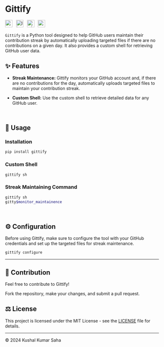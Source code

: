 # Gittify

<img style="width:24px" title="python3" src="https://user-images.githubusercontent.com/25181517/183423507-c056a6f9-1ba8-4312-a350-19bcbc5a8697.png"/> &nbsp;
<img style="width:24px" title="linux" src="https://github.com/marwin1991/profile-technology-icons/assets/76662862/2481dc48-be6b-4ebb-9e8c-3b957efe69fa"/> &nbsp;
<img style="width:24px" title="windows" src="https://user-images.githubusercontent.com/25181517/186884150-05e9ff6d-340e-4802-9533-2c3f02363ee3.png"/> &nbsp;
<img style="width:24px" title="macOS" src="https://user-images.githubusercontent.com/25181517/186884152-ae609cca-8cf1-4175-8d60-1ce1fa078ca2.png"/> &nbsp;

`Gittify` is a Python tool designed to help GitHub users maintain their contribution streak by automatically uploading targeted files if there are no contributions on a given day. It also provides a custom shell for retrieving GitHub user data.

## ✨ Features

- **Streak Maintenance:** Gittify monitors your GitHub account and, if there are no contributions for the day, automatically uploads targeted files to maintain your contribution streak.

- **Custom Shell:** Use the custom shell to retrieve detailed data for any GitHub user.


<br>

## 🚀 Usage

### Installation

```bash
pip install gittify
```

### Custom Shell

```bash
gittify sh
```

### Streak Maintaining Command

```bash
gittify sh
gitty$monitor_maintainence
```

<br>

## ⚙️ Configuration

Before using Gittify, make sure to configure the tool with your GitHub credentials and set up the targeted files for streak maintenance.

```bash
gittify configure
```

<hr>

## 🤝 Contribution

Feel free to contribute to Gittify!

Fork the repository, make your changes, and submit a pull request.


## ⚖️ License

This project is licensed under the MIT License - see the <a href=''>LICENSE</a> file for details.

<hr>

© 2024 Kushal Kumar Saha
